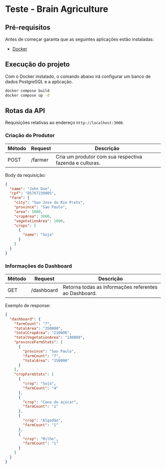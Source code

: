 # Teste - Brain Agriculture

## Pré-requisitos

Antes de começar garanta que as seguintes aplicações estão instaladas:

- [Docker](https://docs.docker.com/get-docker/)

## Execução do projeto

Com o Docker instalado, o comando abaixo irá configurar um banco de dados PostgreSQL e a aplicação.

```bash
docker compose build
docker compose up -d
```

## Rotas da API

Requisições relativas ao endereço `http://localhost:3000`.

### Criação do Produtor

| Método | Request | Descrição                                               |
| ------ | ------- | ------------------------------------------------------- |
| POST   | /farmer | Cria um produtor com sua respectiva fazenda e culturas. |

Body da requisição:

```json
{
  "name": "John Doe",
  "cpf": "85767230005",
  "farm": {
    "city": "Sao Jose do Rio Preto",
    "province": "Sao Paulo",
    "area": 5000,
    "cropArea": 3000,
    "vegetationArea": 1000,
    "crops": [
      {
        "name": "Soja"
      }
    ]
  }
}
```

### Informações do Dashboard

| Método | Request    | Descrição                                             |
| ------ | ---------- | ----------------------------------------------------- |
| GET    | /dashboard | Retorna todas as informações referentes ao Dashboard. |

Exemplo de response:

```json
{
  "dashboard": {
    "farmCount": "7",
    "totalArea": "350000",
    "totalCropArea": "210000",
    "totalVegetationArea": "140000",
    "provinceFarmStats": [
      {
        "province": "Sao Paulo",
        "farmCount": "7",
        "totalArea": "350000"
      }
    ],
    "cropFarmStats": [
      {
        "crop": "Soja",
        "farmCount": "4"
      },
      {
        "crop": "Cana de açúcar",
        "farmCount": "1"
      },
      {
        "crop": "Algodão",
        "farmCount": "1"
      },
      {
        "crop": "Milho",
        "farmCount": "1"
      }
    ]
  }
}
```
